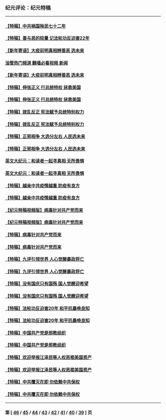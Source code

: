 ### 纪元评论：纪元特稿
---
#### [【特稿】中共祸国殃民七十二年](../../pages/nsc424/n13272607.md?03270330) 
#### [【特稿】善与恶的较量 记法轮功反迫害22年](../../pages/nsc424/n13086597.md?03270330) 
#### [【新年寄语】大疫前明真相辨善恶 选未来](../../pages/nsc424/n12660855.md?03270330) 
#### [油管热门频道 翻墙必看视频 新闻](ok?03270330)
#### [【新年寄语】大疫前明真相辨善恶 选未来](../../pages/nsc424/n12660855.md?03270330) 
#### [【特稿】伸张正义 行总统特权 拯救美国](../../pages/nsc424/n12616806.md?03270330) 
#### [【特稿】伸张正义 行总统特权 拯救美国](../../pages/nsc424/n12616806.md?03270330) 
#### [【特稿】拨乱反正 宪法赋予总统特别权力](../../pages/nsc424/n12598306.md?03270330) 
#### [【特稿】拨乱反正 宪法赋予总统特别权力](../../pages/nsc424/n12598306.md?03270330) 
#### [【特稿】正邪相争 大选分左右 人民选未来](../../pages/nsc424/n12545208.md?03270330) 
#### [【特稿】正邪相争 大选分左右 人民选未来](../../pages/nsc424/n12545208.md?03270330) 
#### [英文大纪元：和读者一起寻真相 无所畏惧](../../pages/nsc424/n12542027.md?03270330) 
#### [英文大纪元：和读者一起寻真相 无所畏惧](../../pages/nsc424/n12542027.md?03270330) 
#### [【特稿】越亲中共疫情越重 防疫有良方](../../pages/nsc424/n12042989.md?03270330) 
#### [【特稿】越亲中共疫情越重 防疫有良方](../../pages/nsc424/n12042989.md?03270330) 
#### [【纪元特稿视频版】病毒针对共产党而来](../../pages/nsc424/n11977328.md?03270330) 
#### [【纪元特稿视频版】病毒针对共产党而来](../../pages/nsc424/n11977328.md?03270330) 
#### [【特稿】病毒针对共产党而来](../../pages/nsc424/n11928818.md?03270330) 
#### [【特稿】病毒针对共产党而来](../../pages/nsc424/n11928818.md?03270330) 
#### [【特稿】九评引领世界 人心觉醒暴政将亡](../../pages/nsc424/n11660496.md?03270330) 
#### [【特稿】九评引领世界 人心觉醒暴政将亡](../../pages/nsc424/n11660496.md?03270330) 
#### [【特稿】没有国庆只有国殇 国人觉醒迎希望](../../pages/nsc424/n11549354.md?03270330) 
#### [【特稿】没有国庆只有国殇 国人觉醒迎希望](../../pages/nsc424/n11549354.md?03270330) 
#### [【特稿】法轮功反迫害20年 和平抗暴唤良知](../../pages/nsc424/n11389135.md?03270330) 
#### [【特稿】法轮功反迫害20年 和平抗暴唤良知](../../pages/nsc424/n11389135.md?03270330) 
#### [【特稿】中国共产党是邪教组织](../../pages/nsc424/n11355551.md?03270330) 
#### [【特稿】中国共产党是邪教组织](../../pages/nsc424/n11355551.md?03270330) 
#### [【特稿】欢迎举报江泽民等人权恶棍美国资产](../../pages/nsc424/n11303040.md?03270330) 
#### [【特稿】欢迎举报江泽民等人权恶棍美国资产](../../pages/nsc424/n11303040.md?03270330) 
#### [【特稿】中共覆灭在即 勿依赖中共保权](../../pages/nsc424/n11278510.md?03270330) 
#### [【特稿】中共覆灭在即 勿依赖中共保权](../../pages/nsc424/n11278510.md?03270330) 

---
#### 第 [ [46](./46.md?03270330) / [45](./45.md?03270330) / [44](./44.md?03270330) / [43](./43.md?03270330) / [42](./42.md?03270330) / [41](./41.md?03270330) / [40](./40.md?03270330) / [39](./39.md?03270330) ] 页
